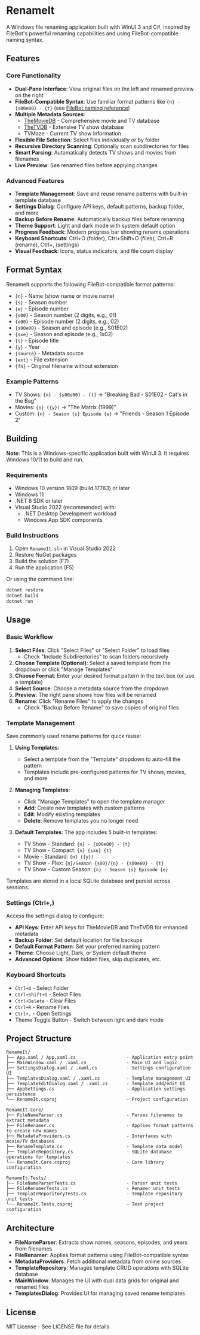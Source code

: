 # RenameIt

A Windows file renaming application built with WinUI 3 and C#, inspired by FileBot's powerful renaming capabilities and using FileBot-compatible naming syntax.

## Features

### Core Functionality
- **Dual-Pane Interface**: View original files on the left and renamed preview on the right
- **FileBot-Compatible Syntax**: Use familiar format patterns like `{n} - {s00e00} - {t}` (see [FileBot naming reference](https://www.filebot.net/naming.html))
- **Multiple Metadata Sources**: 
  - [TheMovieDB](https://www.themoviedb.org/?language=en-GB) - Comprehensive movie and TV database
  - [TheTVDB](https://www.thetvdb.com/) - Extensive TV show database
  - TVMaze - Current TV show information
- **Flexible File Selection**: Select files individually or by folder
- **Recursive Directory Scanning**: Optionally scan subdirectories for files
- **Smart Parsing**: Automatically detects TV shows and movies from filenames
- **Live Preview**: See renamed files before applying changes

### Advanced Features
- **Template Management**: Save and reuse rename patterns with built-in template database
- **Settings Dialog**: Configure API keys, default patterns, backup folder, and more
- **Backup Before Rename**: Automatically backup files before renaming
- **Theme Support**: Light and dark mode with system default option
- **Progress Feedback**: Modern progress bar showing rename operations
- **Keyboard Shortcuts**: Ctrl+O (folder), Ctrl+Shift+O (files), Ctrl+R (rename), Ctrl+, (settings)
- **Visual Feedback**: Icons, status indicators, and file count display

## Format Syntax

RenameIt supports the following FileBot-compatible format patterns:

- `{n}` - Name (show name or movie name)
- `{s}` - Season number
- `{e}` - Episode number
- `{s00}` - Season number (2 digits, e.g., 01)
- `{e00}` - Episode number (2 digits, e.g., 02)
- `{s00e00}` - Season and episode (e.g., S01E02)
- `{sxe}` - Season and episode (e.g., 1x02)
- `{t}` - Episode title
- `{y}` - Year
- `{source}` - Metadata source
- `{ext}` - File extension
- `{fn}` - Original filename without extension

### Example Patterns

- TV Shows: `{n} - {s00e00} - {t}` → "Breaking Bad - S01E02 - Cat's in the Bag"
- Movies: `{n} ({y})` → "The Matrix (1999)"
- Custom: `{n} - Season {s} Episode {e}` → "Friends - Season 1 Episode 2"

## Building

**Note**: This is a Windows-specific application built with WinUI 3. It requires Windows 10/11 to build and run.

### Requirements

- Windows 10 version 1809 (build 17763) or later
- Windows 11
- .NET 8 SDK or later
- Visual Studio 2022 (recommended) with:
  - .NET Desktop Development workload
  - Windows App SDK components

### Build Instructions

1. Open `RenameIt.sln` in Visual Studio 2022
2. Restore NuGet packages
3. Build the solution (F7)
4. Run the application (F5)

Or using the command line:

```bash
dotnet restore
dotnet build
dotnet run
```

## Usage

### Basic Workflow

1. **Select Files**: Click "Select Files" or "Select Folder" to load files
   - Check "Include Subdirectories" to scan folders recursively
2. **Choose Template (Optional)**: Select a saved template from the dropdown or click "Manage Templates"
3. **Choose Format**: Enter your desired format pattern in the text box (or use a template)
4. **Select Source**: Choose a metadata source from the dropdown
5. **Preview**: The right pane shows how files will be renamed
6. **Rename**: Click "Rename Files" to apply the changes
   - Check "Backup Before Rename" to save copies of original files

### Template Management

Save commonly used rename patterns for quick reuse:

1. **Using Templates**: 
   - Select a template from the "Template" dropdown to auto-fill the pattern
   - Templates include pre-configured patterns for TV shows, movies, and more
   
2. **Managing Templates**:
   - Click "Manage Templates" to open the template manager
   - **Add**: Create new templates with custom patterns
   - **Edit**: Modify existing templates
   - **Delete**: Remove templates you no longer need
   
3. **Default Templates**: The app includes 5 built-in templates:
   - TV Show - Standard: `{n} - {s00e00} - {t}`
   - TV Show - Compact: `{n} {sxe} {t}`
   - Movie - Standard: `{n} ({y})`
   - TV Show - Plex: `{n}/Season {s00}/{n} - {s00e00} - {t}`
   - TV Show - Custom Season: `{n} - Season {s} Episode {e}`

Templates are stored in a local SQLite database and persist across sessions.

### Settings (Ctrl+,)

Access the settings dialog to configure:

- **API Keys**: Enter API keys for TheMovieDB and TheTVDB for enhanced metadata
- **Backup Folder**: Set default location for file backups
- **Default Format Pattern**: Set your preferred naming pattern
- **Theme**: Choose Light, Dark, or System default theme
- **Advanced Options**: Show hidden files, skip duplicates, etc.

### Keyboard Shortcuts

- `Ctrl+O` - Select Folder
- `Ctrl+Shift+O` - Select Files
- `Ctrl+Delete` - Clear Files
- `Ctrl+R` - Rename Files
- `Ctrl+,` - Open Settings
- Theme Toggle Button - Switch between light and dark mode

## Project Structure

```
RenameIt/
├── App.xaml / App.xaml.cs                   - Application entry point
├── MainWindow.xaml / .xaml.cs               - Main UI and logic
├── SettingsDialog.xaml / .xaml.cs           - Settings configuration UI
├── TemplatesDialog.xaml / .xaml.cs          - Template management UI
├── TemplateEditDialog.xaml / .xaml.cs       - Template add/edit UI
├── AppSettings.cs                           - Application settings persistence
└── RenameIt.csproj                          - Project configuration

RenameIt.Core/
├── FileNameParser.cs                        - Parses filenames to extract metadata
├── FileRenamer.cs                           - Applies format patterns to create new names
├── MetadataProviders.cs                     - Interfaces with movie/TV databases
├── RenameTemplate.cs                        - Template data model
├── TemplateRepository.cs                    - SQLite database operations for templates
└── RenameIt.Core.csproj                     - Core library configuration

RenameIt.Tests/
├── FileNameParserTests.cs                   - Parser unit tests
├── FileRenamerTests.cs                      - Renamer unit tests
├── TemplateRepositoryTests.cs               - Template repository unit tests
└── RenameIt.Tests.csproj                    - Test project configuration
```

## Architecture

- **FileNameParser**: Extracts show names, seasons, episodes, and years from filenames
- **FileRenamer**: Applies format patterns using FileBot-compatible syntax
- **MetadataProviders**: Fetch additional metadata from online sources
- **TemplateRepository**: Manages template CRUD operations with SQLite database
- **MainWindow**: Manages the UI with dual data grids for original and renamed files
- **TemplatesDialog**: Provides UI for managing saved rename templates

## License

MIT License - See LICENSE file for details
